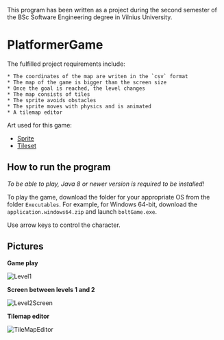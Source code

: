This program has been written as a project during the second semester of the BSc Software Engineering degree in Vilnius University.

# PlatformerGame

The fulfilled project requirements include:

	* The coordinates of the map are writen in the `csv` format
	* The map of the game is bigger than the screen size
	* Once the goal is reached, the level changes
	* The map consists of tiles
	* The sprite avoids obstacles
	* The sprite moves with physics and is animated
	* A tilemap editor

Art used for this game:

* [Sprite](https://www.gameart2d.com/cat-and-dog-free-sprites.html)
* [Tileset](https://opengameart.org/content/city-pixel-tileset)


## How to run the program

*To be able to play, Java 8 or newer version is required to be installed!*

To play the game, download the folder for your appropriate OS from the folder `Executables`. For example, for Windows 64-bit, download the `application.windows64.zip` and launch `boltGame.exe`.

Use arrow keys to control the character.


## Pictures

**Game play**

![Level1](https://user-images.githubusercontent.com/73688133/113470456-7ffc2600-945e-11eb-85d5-e71df8b725b3.png)


**Screen between levels 1 and 2**

![Level2Screen](https://user-images.githubusercontent.com/73688133/113470459-87233400-945e-11eb-8e98-eaea135d7e0b.png)


**Tilemap editor**

![TileMapEditor](https://user-images.githubusercontent.com/73688133/113470460-89858e00-945e-11eb-947b-67f127553b30.png)
